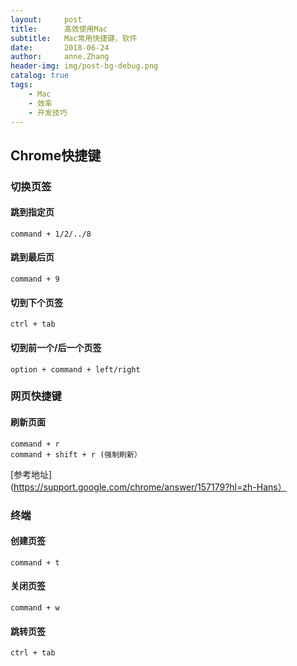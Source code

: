 ```yaml
---
layout:     post
title:      高效使用Mac
subtitle:   Mac常用快捷键，软件   
date:       2018-06-24
author:     anne.Zhang
header-img: img/post-bg-debug.png
catalog: true
tags:
    - Mac
    - 效率
    - 开发技巧
---
```

## Chrome快捷键
### 切换页签
#### 跳到指定页
	command + 1/2/../8
	
#### 跳到最后页
	command + 9

#### 切到下个页签
	ctrl + tab

#### 切到前一个/后一个页签
	option + command + left/right
	
### 网页快捷键

#### 刷新页面

	command + r
	command + shift + r (强制刷新）
	
[参考地址](https://support.google.com/chrome/answer/157179?hl=zh-Hans）

### 终端
#### 创建页签
	command + t

#### 关闭页签
	command + w

#### 跳转页签
	ctrl + tab
